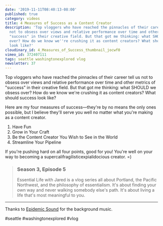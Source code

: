 ```yaml
---
date: '2019-11-11T08:40:13-08:00'
published: true
category: videos
title: 4 Measures of Success as a Content Creator
description: 'Top vloggers who have reached the pinnacles of their career tell us
  not to obsess over views and relative performance over time and other metrics of
  "success" in their creative field. But that got me thinking: what SHOULD we obsess
  over? How do we know we''re crushing it as content creators? What should success
  look like?'
cloudinary_id: 4_Measures_of_Success_thumbnail_jocwf0
vimeo_id: 372407111
tags: seattle washingtonexplored vlog
newsletter: 37
---
```


Top vloggers who have reached the pinnacles of their career tell us not to obsess over views and relative performance over time and other metrics of "success" in their creative field. But that got me thinking: what SHOULD we obsess over? How do we know we're crushing it as content creators? What should success look like?

Here are my four measures of success—they're by no means the only ones possible, but I believe they'll serve you well no matter what you're making as a content creator.

1. Have Fun
2. Grow in Your Craft
3. Be the Content Creator You Wish to See in the World
4. Streamline Your Pipeline

If you're pushing hard on all four points, good for you! You're well on your way to becoming a supercalifragilisticexpialidocious creator. =)

> ### Season 3, Episode 5
> 
> Essential Life with Jared is a vlog series all about Portland, the Pacific Northwest, and the philosophy of essentialism. It's about finding your own way and never walking somebody else's path. It's about living a life that's most meaningful to you.

----

Thanks to [Epidemic Sound](https://player.epidemicsound.com) for the background music.

#seattle #washingtonexplored #vlog